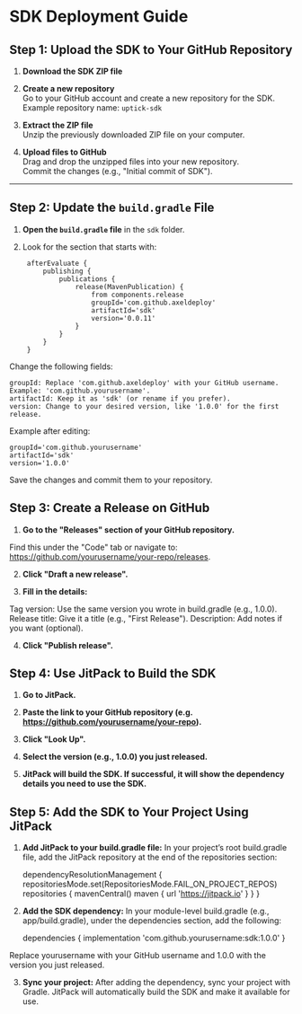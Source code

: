 # SDK Deployment Guide

## Step 1: Upload the SDK to Your GitHub Repository

1. **Download the SDK ZIP file**  

2. **Create a new repository**  
Go to your GitHub account and create a new repository for the SDK.  
Example repository name: `uptick-sdk`

3. **Extract the ZIP file**  
Unzip the previously downloaded ZIP file on your computer.

4. **Upload files to GitHub**  
Drag and drop the unzipped files into your new repository.  
Commit the changes (e.g., "Initial commit of SDK").

---

## Step 2: Update the `build.gradle` File

1. **Open the `build.gradle` file** in the `sdk` folder.

2. Look for the section that starts with:

		afterEvaluate {
			publishing {
				publications {
					release(MavenPublication) {
						from components.release
						groupId='com.github.axeldeploy'
						artifactId='sdk'
						version='0.0.11'
					}
				}
			}
		}

Change the following fields:

    groupId: Replace 'com.github.axeldeploy' with your GitHub username.
    Example: 'com.github.yourusername'.
    artifactId: Keep it as 'sdk' (or rename if you prefer).
    version: Change to your desired version, like '1.0.0' for the first release.

Example after editing:

    groupId='com.github.yourusername'
    artifactId='sdk'
    version='1.0.0'
 
Save the changes and commit them to your repository.

## Step 3: Create a Release on GitHub

1. **Go to the "Releases" section of your GitHub repository.**

Find this under the "Code" tab or navigate to: https://github.com/yourusername/your-repo/releases.

2. **Click "Draft a new release".**

3. **Fill in the details:**

Tag version: Use the same version you wrote in build.gradle (e.g., 1.0.0).
Release title: Give it a title (e.g., "First Release").
Description: Add notes if you want (optional).

4. **Click "Publish release".**

## Step 4: Use JitPack to Build the SDK

1. **Go to JitPack.**

2. **Paste the link to your GitHub repository (e.g. https://github.com/yourusername/your-repo).**

3. **Click "Look Up".**

4. **Select the version (e.g., 1.0.0) you just released.**

5. **JitPack will build the SDK. If successful, it will show the dependency details you need to use the SDK.**

## Step 5: Add the SDK to Your Project Using JitPack

1. **Add JitPack to your build.gradle file:**
In your project’s root build.gradle file, add the JitPack repository at the end of the repositories section:

    dependencyResolutionManagement {
        repositoriesMode.set(RepositoriesMode.FAIL_ON_PROJECT_REPOS)
        repositories {
            mavenCentral()
            maven { url 'https://jitpack.io' }
        }
    }

2. **Add the SDK dependency:**
In your module-level build.gradle (e.g., app/build.gradle), under the dependencies section, add the following:
    
    dependencies {
        implementation 'com.github.yourusername:sdk:1.0.0'
    }

Replace yourusername with your GitHub username and 1.0.0 with the version you just released.

3. **Sync your project:**
After adding the dependency, sync your project with Gradle. JitPack will automatically build the SDK and make it available for use.
